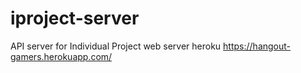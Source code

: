 # iproject-server
API server for Individual Project
web server heroku https://hangout-gamers.herokuapp.com/
